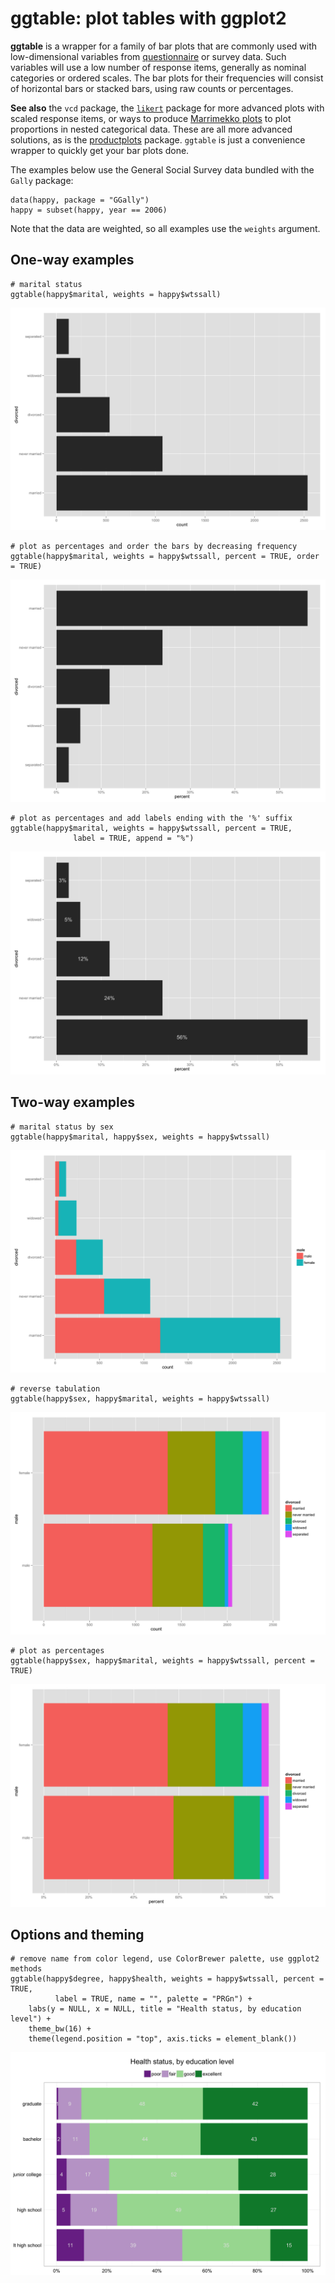 # ggtable: plot tables with ggplot2

__ggtable__ is a wrapper for a family of bar plots that are commonly used with low-dimensional variables from [questionnaire][4dpc] or survey data. Such variables will use a low number of response items, generally as nominal categories or ordered scales. The bar plots for their frequencies will consist of horizontal bars or stacked bars, using raw counts or percentages.

__See also__ the `vcd` package, the [`likert`][likert] package for more advanced plots with scaled response items, or ways to produce [Marrimekko plots][ds] to plot proportions in nested categorical data. These are all more advanced solutions, as is the [productplots][productplots] package. `ggtable` is just a convenience wrapper to quickly get your bar plots done.

[4dpc]: http://4dpiecharts.com/2010/09/25/visualising-questionnaires/
[likert]: http://jason.bryer.org/likert/
[ds]: http://is-r.tumblr.com/post/33290921643/simple-marimekko-mosaic-plots
[productplots]: https://github.com/hadley/productplots

The examples below use the General Social Survey data bundled with the `Gally` package:

```{r}
data(happy, package = "GGally")
happy = subset(happy, year == 2006)
```

Note that the data are weighted, so all examples use the `weights` argument.

## One-way examples

```{r}
# marital status
ggtable(happy$marital, weights = happy$wtssall)
```

![](examples/example1.png)

```{r}
# plot as percentages and order the bars by decreasing frequency
ggtable(happy$marital, weights = happy$wtssall, percent = TRUE, order = TRUE)
```

![](examples/example2.png)

```{r}
# plot as percentages and add labels ending with the '%' suffix
ggtable(happy$marital, weights = happy$wtssall, percent = TRUE, 
			  label = TRUE, append = "%")
```

![](examples/example3.png)

## Two-way examples

```{r}
# marital status by sex
ggtable(happy$marital, happy$sex, weights = happy$wtssall)
```

![](examples/example4.png)

```{r}
# reverse tabulation
ggtable(happy$sex, happy$marital, weights = happy$wtssall)
```

![](examples/example5.png)

```{r}
# plot as percentages
ggtable(happy$sex, happy$marital, weights = happy$wtssall, percent = TRUE)
```

![](examples/example6.png)

## Options and theming

```{r}
# remove name from color legend, use ColorBrewer palette, use ggplot2 methods
ggtable(happy$degree, happy$health, weights = happy$wtssall, percent = TRUE,
          label = TRUE, name = "", palette = "PRGn") +
    labs(y = NULL, x = NULL, title = "Health status, by education level") +
    theme_bw(16) +
    theme(legend.position = "top", axis.ticks = element_blank())
```

![](examples/example7.png)
